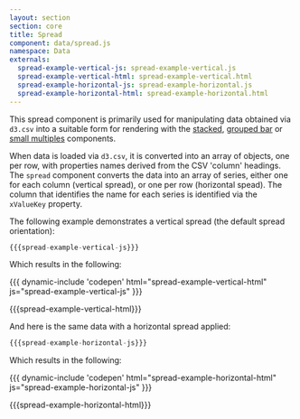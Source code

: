 ```yaml
---
layout: section
section: core
title: Spread
component: data/spread.js
namespace: Data
externals:
  spread-example-vertical-js: spread-example-vertical.js
  spread-example-vertical-html: spread-example-vertical.html
  spread-example-horizontal-js: spread-example-horizontal.js
  spread-example-horizontal-html: spread-example-horizontal.html
---
```


This spread component is primarily used for manipulating data obtained via `d3.csv` into a suitable form for rendering with the [stacked](/components/series/stacked.html), [grouped bar](/components/series/grouped-bar.html) or [small multiples](/components/chart/small-multiples.html) components.

When data is loaded via `d3.csv`, it is converted into an array of objects, one per row, with properties names derived from the CSV 'column' headings. The `spread` component converts the data into an array of series, either one for each column (vertical spread), or one per row (horizontal spead). The column that identifies the name for each series is identified via the `xValueKey` property.

The following example demonstrates a vertical spread (the default spread orientation):

```js
{{{spread-example-vertical-js}}}
```

Which results in the following:

{{{ dynamic-include 'codepen' html="spread-example-vertical-html" js="spread-example-vertical-js" }}}

{{{spread-example-vertical-html}}}
<script type="text/javascript">
{{{spread-example-vertical-js}}}
</script>

And here is the same data with a horizontal spread applied:

```js
{{{spread-example-horizontal-js}}}
```

Which results in the following:

{{{ dynamic-include 'codepen' html="spread-example-horizontal-html" js="spread-example-horizontal-js" }}}

{{{spread-example-horizontal-html}}}
<script type="text/javascript">
{{{spread-example-horizontal-js}}}
</script>

